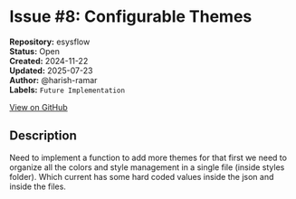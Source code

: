 # Issue #8: Configurable Themes

**Repository:** esysflow  
**Status:** Open  
**Created:** 2024-11-22  
**Updated:** 2025-07-23  
**Author:** @harish-ramar  
**Labels:** `Future Implementation`  

[View on GitHub](https://github.com/Simtestlab/esysflow/issues/8)

## Description

Need to implement a function to add more themes for that first we need to organize all the colors and style management in a single file (inside styles folder). Which current has some hard coded values inside the json and inside the files.
